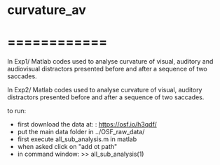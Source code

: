 # curvature_av
# ============

In Exp1/
Matlab codes used to analyse curvature of visual, auditory and audiovisual distractors
presented before and after a sequence of two saccades.

In Exp2/
Matlab codes used to analyse curvature of visual, auditory distractors
presented before and after a sequence of two saccades.

to run: 
- first download the data at: : https://osf.io/h3qdf/
- put the main data folder in ../OSF_raw_data/
- first execute all_sub_analysis.m in matlab
- when asked click on "add ot path"
- in command window: >> all_sub_analysis(1)